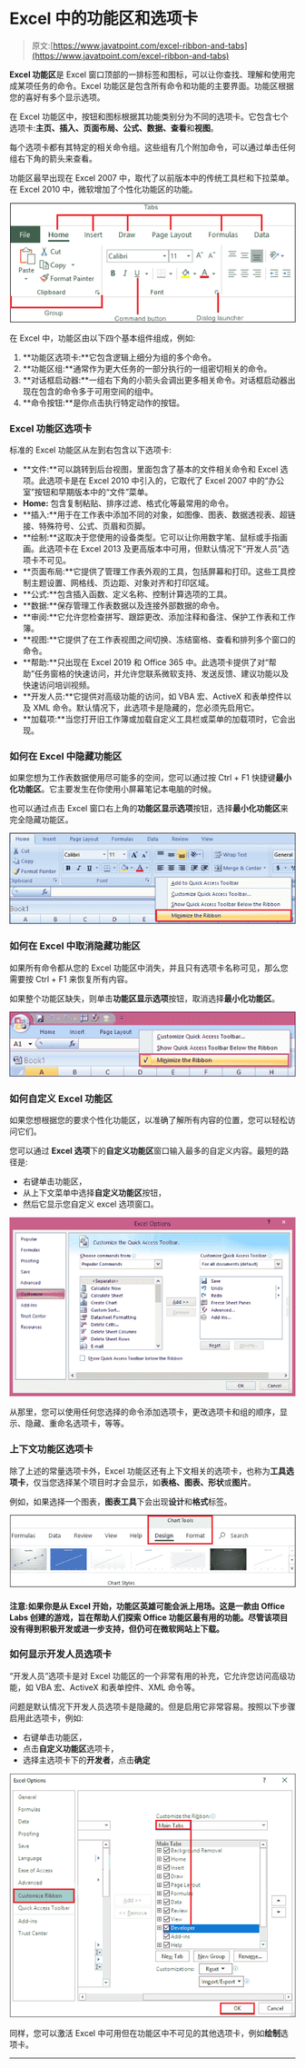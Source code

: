 # Excel 中的功能区和选项卡

> 原文:[https://www.javatpoint.com/excel-ribbon-and-tabs](https://www.javatpoint.com/excel-ribbon-and-tabs)

**Excel 功能区**是 Excel 窗口顶部的一排标签和图标，可以让你查找、理解和使用完成某项任务的命令。Excel 功能区是包含所有命令和功能的主要界面。功能区根据您的喜好有多个显示选项。

在 Excel 功能区中，按钮和图标根据其功能类别分为不同的选项卡。它包含七个选项卡:**主页、插入、页面布局、公式、数据、查看**和**视图**。

每个选项卡都有其特定的相关命令组。这些组有几个附加命令，可以通过单击任何组右下角的箭头来查看。

功能区最早出现在 Excel 2007 中，取代了以前版本中的传统工具栏和下拉菜单。在 Excel 2010 中，微软增加了个性化功能区的功能。

![Ribbon and Tabs in Excel](img/e2d79b89e92b3d8b9054c0a2dcc38cb7.png)

在 Excel 中，功能区由以下四个基本组件组成，例如:

1.  **功能区选项卡:**它包含逻辑上细分为组的多个命令。
2.  **功能区组:**通常作为更大任务的一部分执行的一组密切相关的命令。
3.  **对话框启动器:**一组右下角的小箭头会调出更多相关命令。对话框启动器出现在包含的命令多于可用空间的组中。
4.  **命令按钮:**是你点击执行特定动作的按钮。

### Excel 功能区选项卡

标准的 Excel 功能区从左到右包含以下选项卡:

*   **文件:**可以跳转到后台视图，里面包含了基本的文件相关命令和 Excel 选项。此选项卡是在 Excel 2010 中引入的，它取代了 Excel 2007 中的“办公室”按钮和早期版本中的“文件”菜单。
*   **Home:** 包含复制粘贴、排序过滤、格式化等最常用的命令。
*   **插入:**用于在工作表中添加不同的对象，如图像、图表、数据透视表、超链接、特殊符号、公式、页眉和页脚。
*   **绘制:**这取决于您使用的设备类型。它可以让你用数字笔、鼠标或手指画画。此选项卡在 Excel 2013 及更高版本中可用，但默认情况下“开发人员”选项卡不可见。
*   **页面布局:**它提供了管理工作表外观的工具，包括屏幕和打印。这些工具控制主题设置、网格线、页边距、对象对齐和打印区域。
*   **公式:**包含插入函数、定义名称、控制计算选项的工具。
*   **数据:**保存管理工作表数据以及连接外部数据的命令。
*   **审阅:**它允许您检查拼写、跟踪更改、添加注释和备注、保护工作表和工作簿。
*   **视图:**它提供了在工作表视图之间切换、冻结窗格、查看和排列多个窗口的命令。
*   **帮助:**只出现在 Excel 2019 和 Office 365 中。此选项卡提供了对“帮助”任务窗格的快速访问，并允许您联系微软支持、发送反馈、建议功能以及快速访问培训视频。
*   **开发人员:**它提供对高级功能的访问，如 VBA 宏、ActiveX 和表单控件以及 XML 命令。默认情况下，此选项卡是隐藏的，您必须先启用它。
*   **加载项:**当您打开旧工作簿或加载自定义工具栏或菜单的加载项时，它会出现。

### 如何在 Excel 中隐藏功能区

如果您想为工作表数据使用尽可能多的空间，您可以通过按 Ctrl + F1 快捷键**最小化功能区**。它主要发生在你使用小屏幕笔记本电脑的时候。

也可以通过点击 Excel 窗口右上角的**功能区显示选项**按钮，选择**最小化功能区**来完全隐藏功能区。

![Ribbon and Tabs in Excel](img/38e30968e09bab4fbf3f5cf254cc1692.png)

### 如何在 Excel 中取消隐藏功能区

如果所有命令都从您的 Excel 功能区中消失，并且只有选项卡名称可见，那么您需要按 Ctrl + F1 来恢复所有内容。

如果整个功能区缺失，则单击**功能区显示选项**按钮，取消选择**最小化功能区**。

![Ribbon and Tabs in Excel](img/f3d6b6d66562367df30950995651370e.png)

### 如何自定义 Excel 功能区

如果您想根据您的要求个性化功能区，以准确了解所有内容的位置，您可以轻松访问它们。

您可以通过 **Excel 选项**下的**自定义功能区**窗口输入最多的自定义内容。最短的路径是:

*   右键单击功能区，
*   从上下文菜单中选择**自定义功能区**按钮，
*   然后它显示您自定义 excel 选项窗口。

![Ribbon and Tabs in Excel](img/414f7f04927d47873d2f0e5cacbf19be.png)

从那里，您可以使用任何您选择的命令添加选项卡，更改选项卡和组的顺序，显示、隐藏、重命名选项卡，等等。

### 上下文功能区选项卡

除了上述的常量选项卡外，Excel 功能区还有上下文相关的选项卡，也称为**工具选项卡**，仅当您选择某个项目时才会显示，如**表格、图表、形状**或**图片**。

例如，如果选择一个图表，**图表工具**下会出现**设计**和**格式**标签。

![Ribbon and Tabs in Excel](img/fa15ed660dc553e72a0f51ebe589652f.png)

#### 注意:如果你是从 Excel 开始，功能区英雄可能会派上用场。这是一款由 Office Labs 创建的游戏，旨在帮助人们探索 Office 功能区最有用的功能。尽管该项目没有得到积极开发或进一步支持，但仍可在微软网站上下载。

### 如何显示开发人员选项卡

“开发人员”选项卡是对 Excel 功能区的一个非常有用的补充，它允许您访问高级功能，如 VBA 宏、ActiveX 和表单控件、XML 命令等。

问题是默认情况下开发人员选项卡是隐藏的。但是启用它非常容易。按照以下步骤启用此选项卡，例如:

*   右键单击功能区，
*   点击**自定义功能区**选项卡，
*   选择主选项卡下的**开发者**，点击**确定**

![Ribbon and Tabs in Excel](img/7e88a1fef4c93aa6cd3787994605427a.png)

同样，您可以激活 Excel 中可用但在功能区中不可见的其他选项卡，例如**绘制**选项卡。

* * *